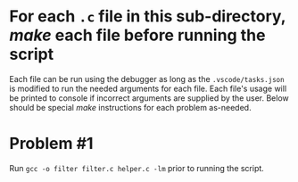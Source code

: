 # For each `.c` file in this sub-directory, _make_ each file before running the script

Each file can be run using the debugger as long as the `.vscode/tasks.json` is modified to run the needed arguments for each file. Each file's usage will be printed to console if incorrect arguments are supplied by the user. Below should be special _make_ instructions for each problem as-needed.

# Problem #1

Run `gcc -o filter filter.c helper.c -lm` prior to running the script.
